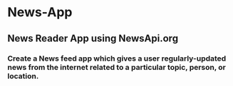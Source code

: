 # News-App

## News Reader App using NewsApi.org
  ### Create a News feed app which gives a user regularly-updated news from the internet related to a particular topic, person, or location.

